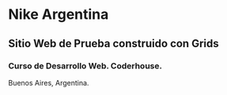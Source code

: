 # Nike Argentina

## Sitio Web de Prueba construido con Grids

### Curso de Desarrollo Web. Coderhouse.

Buenos Aires, Argentina.